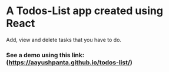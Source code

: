 # A Todos-List app created using React   
Add, view and delete tasks that you have to do.

### See a demo using this link: (https://aayushpanta.github.io/todos-list/)
